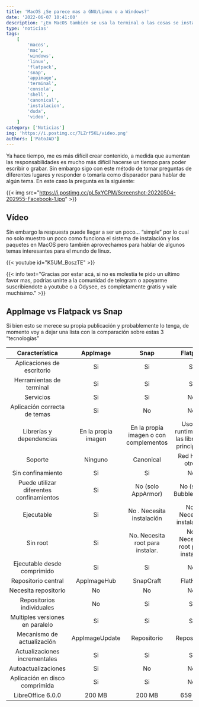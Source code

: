 ```yaml
---
title: 'MacOS ¿Se parece mas a GNU/Linux o a Windows?'
date: '2022-06-07 10:41:00'
description: '¿En MacOS también se usa la terminal o las cosas se instalan como windows? Con esta “esencia” iniciaba la pregunta que nos llevó a hablar sobre varios temas.'
type: 'noticias'
tags:
    [
        'macos',
        'mac',
        'windows',
        'linux',
        'flatpack',
        'snap',
        'appimage',
        'terminal',
        'consola',
        'shell',
        'canonical',
        'instalacion',
        'duda',
        'video',
    ]
category: ['Noticias']
img: 'https://i.postimg.cc/7LZrf5KL/video.png'
authors: ['PatoJAD']
---
```


Ya hace tiempo, me es más difícil crear contenido, a medida que aumentan las responsabilidades es mucho más difícil hacerse un tiempo para poder escribir o grabar. Sin embargo sigo con este método de tomar preguntas de diferentes lugares y responder o tomarla como disparador para hablar de algún tema. En este caso la pregunta es la siguiente:

{{< img src="https://i.postimg.cc/pL5xYCPM/Screenshot-20220504-202955-Facebook-1.jpg" >}}

## Vídeo

Sin embargo la respuesta puede llegar a ser un poco… “simple” por lo cual no solo muestro un poco como funciona el sistema de instalación y los paquetes en MacOS pero también aprovechamos para hablar de algunos temas interesantes para el mundo de linux.

{{< youtube id="K5UM_BoszTE" >}}

{{< info text="Gracias por estar acá, si no es molestia te pido un ultimo favor mas, podrias unirte a la comunidad de telegram o apoyarme suscribiendote a youtube o a Odysee, es completamente gratis y vale muchisimo." >}}

## AppImage vs Flatpack vs Snap

Si bien esto se merece su propia publicación y probablemente lo tenga, de momento voy a dejar una lista con la comparación sobre estas 3 “tecnologías”

|              Característica              |      AppImage       |                  Snap                  |                   Flatpak                    |
| :--------------------------------------: | :-----------------: | :------------------------------------: | :------------------------------------------: |
|        Aplicaciones de escritorio        |         Si          |                   Si                   |                      Si                      |
|         Herramientas de terminal         |         Si          |                   Si                   |                      Si                      |
|                Servicios                 |         Si          |                   Si                   |                      No                      |
|       Aplicación correcta de temas       |         Si          |                   No                   |                      No                      |
|         Librerías y dependencias         | En la propia imagen | En la propia imagen o con complementos | Uso de runtimes de las librerías principales |
|                 Soporte                  |       Ninguno       |               Canonical                |               Red Hat y otros                |
|            Sin confinamiento             |         Si          |                   Si                   |                      No                      |
| Puede utilizar diferentes confinamientos |         Si          |           No (solo AppArmor)           |             No (solo Bubblewrap)             |
|                Ejecutable                |         Si          |       No . Necesita instalación        |          No . Necesita instalación           |
|                 Sin root                 |         Si          |    No. Necesita root para instalar.    |       No. Necesita root para instalar.       |
|       Ejecutable desde comprimido        |         Si          |                   Si                   |                      No                      |
|           Repositorio central            |     AppImageHub     |               SnapCraft                |                   FlatHub                    |
|           Necesita repositorio           |         No          |                   No                   |                      No                      |
|        Repositorios individuales         |         No          |                   Si                   |                      Si                      |
|     Multiples versiones en paralelo      |         Si          |                   Si                   |                      Si                      |
|        Mecanismo de actualización        |   AppImageUpdate    |              Repositorio               |                 Repositorio                  |
|      Actualizaciones incrementales       |         Si          |                   Si                   |                      Si                      |
|           Autoactualizaciones            |         Si          |                   No                   |                      No                      |
|      Aplicación en disco comprimida      |         Si          |                   Si                   |                      No                      |
|            LibreOffice 6.0.0             |       200 MB        |                 200 MB                 |                    659 MB                    |
